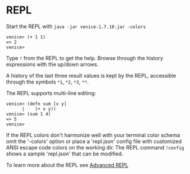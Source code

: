 # REPL

Start the REPL with `java -jar venice-1.7.10.jar -colors`

```text
venice> (+ 1 1)
=> 2
venice>
```

Type `!` from the REPL to get the help. Browse through the history expressions 
with the up/down arrows.

A history of the last three result values is kept by the REPL, accessible through 
the symbols `*1`, `*2`, `*3`, `**`.

The REPL supports multi-line editing:

```text
venice> (defn sum [x y]
      |    (+ x y))
venice> (sum 1 4)
=> 5
venice>
```

If the REPL colors don't harmonize well with your terminal color schema 
omit the '-colors' option or place a 'repl.json' config file with customized 
ANSI escape code colors on the working dir. The REPL command `!config` shows
a sample 'repl.json' that can be modified.


To learn more about the REPL see [Advanced REPL](repl-advanced.md)

